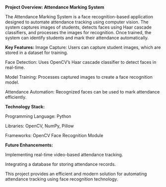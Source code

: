 **Project Overview: Attendance Marking System**

The Attendance Marking System is a face recognition-based application designed to automate attendance tracking using computer vision. The system captures images of students, detects faces using Haar cascade classifiers, and processes the images for recognition. Once trained, the system can identify students and mark their attendance automatically.

**Key Features:**
Image Capture: Users can capture student images, which are stored in a dataset for training.

Face Detection: Uses OpenCV’s Haar cascade classifier to detect faces in real-time.

Model Training: Processes captured images to create a face recognition model.

Attendance Automation: Recognized faces can be used to mark attendance efficiently.

**Technology Stack:**

Programming Language: Python

Libraries: OpenCV, NumPy, Pillow

Frameworks: OpenCV Face Recognition Module

**Future Enhancements:**

Implementing real-time video-based attendance tracking.

Integrating a database for storing attendance records.

This project provides an efficient and modern solution for automating attendance tracking using face recognition technology.
